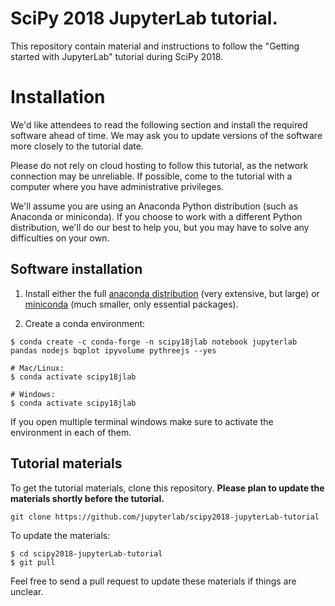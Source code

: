 # SciPy 2018 JupyterLab tutorial.

This repository contain material and instructions to follow the "Getting started with JupyterLab" tutorial during SciPy 2018.

# Installation

We'd like attendees to read the following section and install the required
software ahead of time. We may ask you to update versions of the software more
closely to the tutorial date.

Please do not rely on cloud hosting to follow this tutorial, as the network
connection may be unreliable. If possible, come to the tutorial with a computer
where you have administrative privileges.

We'll assume you are using an Anaconda Python distribution (such as Anaconda or
miniconda). If you choose to work with a different Python distribution, we'll do
our best to help you, but you may have to solve any difficulties on your own.

## Software installation

1. Install either the full [anaconda distribution](https://www.continuum.io/downloads) (very extensive, but large) or [miniconda](https://conda.io/miniconda.html) (much smaller, only essential packages).

2. Create a conda environment:

```
$ conda create -c conda-forge -n scipy18jlab notebook jupyterlab pandas nodejs bqplot ipyvolume pythreejs --yes

# Mac/Linux:
$ conda activate scipy18jlab

# Windows:
$ conda activate scipy18jlab

```

If you open multiple terminal windows make sure to activate the environment in each of them.


## Tutorial materials

To get the tutorial materials, clone this repository. **Please plan to update the materials shortly before the tutorial.**

```
git clone https://github.com/jupyterlab/scipy2018-jupyterLab-tutorial
```

To update the materials:
```
$ cd scipy2018-jupyterLab-tutorial
$ git pull
```

Feel free to send a pull request to update these materials if things are unclear.
